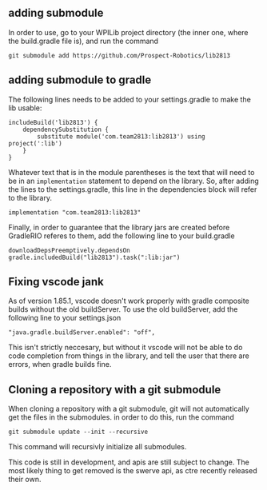 ## adding submodule
In order to use, go to your WPILib project directory (the inner one, where the build.gradle file is), and run the command
```
git submodule add https://github.com/Prospect-Robotics/lib2813
```
## adding submodule to gradle
The following lines needs to be added to your settings.gradle to make the lib usable:
```
includeBuild('lib2813') {
    dependencySubstitution {
        substitute module('com.team2813:lib2813') using project(':lib')
    }
}
```
Whatever text that is in the module parentheses is the text that will need to be in an `implementation` statement to depend on the library.
So, after adding the lines to the settings.gradle, this line in the dependencies block will refer to the library.
```
implementation "com.team2813:lib2813"
```
Finally, in order to guarantee that the library jars are created before GradleRIO referes to them, add the following line to your build.gradle
```
downloadDepsPreemptively.dependsOn gradle.includedBuild("lib2813").task(":lib:jar")
```

## Fixing vscode jank
As of version 1.85.1, vscode doesn't work properly with gradle composite builds without the old buildServer. To use the old buildServer, add the following line
to your settings.json
```
"java.gradle.buildServer.enabled": "off",
```
This isn't strictly neccesary, but without it vscode will not be able to do code completion from things in the library, and tell the user that there are errors,
when gradle builds fine.

## Cloning a repository with a git submodule
When cloning a repository with a git submodule, git will not automatically get the files in the submodules. in order to do this, run the command
```
git submodule update --init --recursive
```
This command will recursivly initialize all submodules.

This code is still in development, and apis are still subject to change. The most likely thing to get removed is the swerve api, as ctre recently released their own.
